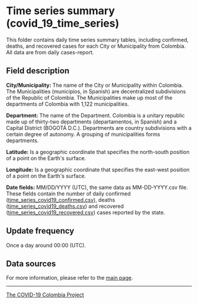# Time series summary (covid_19_time_series)

This folder contains daily time series summary tables, including confirmed, deaths, and recovered cases for each City or Municipality from Colombia. All data are from daily cases-report.

## Field description

**City/Municipality:** The name of the City or Municipality within Colombia. The Municipalities (municipios, in Spanish) are decentralized subdivisions of the Republic of Colombia. The Municipalities make up most of the departments of Colombia with 1,122 municipalities. 

**Department:** The name of the Department. Colombia is a unitary republic made up of thirty-two departments (departamentos, in Spanish) and a Capital District (BOGOTÁ D.C.). Departments are country subdivisions with a certain degree of autonomy. A grouping of municipalities forms departments.

**Latitude:** Is a geographic coordinate that specifies the north-south position of a point on the Earth's surface.

**Longitude:** Is a geographic coordinate that specifies the east-west position of a point on the Earth's surface.

**Date fields:** MM/DD/YYYY (UTC), the same data as MM-DD-YYYY.csv file. These fields contain the number of daily confirmed ([time_series_covid19_confirmed.csv](time_series_covid19_confirmed)), deaths ([time_series_covid19_deaths.csv](time_series_covid19_deaths.csv)) and recovered ([time_series_covid19_recovered.csv](time_series_covid19_recovered.csv)) cases reported by the state.
 
## Update frequency 

Once a day around 00:00 (UTC). 
  
## Data sources 

For more information, please refer to the [main page](https://github.com/CovidDataProject/DataCovid19Colombia).


---
[The COVID-19 Colombia Project](https://coviddataproject.com/)
